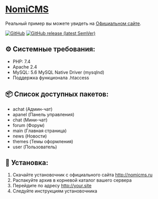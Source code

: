 # [NomiCMS](https://github.com/nomicms/NomiCMS)

Реальный пример вы можете увидеть на [Официальном сайте](http://nomicms.ru/).

[![GitHub](https://img.shields.io/github/license/nomicms/NomiCMS?color=blue)](https://github.com/nomicms/NomiCMS/blob/master/LICENSE)
[![GitHub release (latest SemVer)](https://img.shields.io/github/v/release/nomicms/NomiCMS)](https://github.com/nomicms/NomiCMS/releases)

## :gear: Системные требования:
- PHP: 7.4
- Apache 2.4
- MySQL: 5.6 MySQL Native Driver (mysqlnd)
- Поддержка функционала .htaccess

## :package: Список доступных пакетов:
- achat (Админ-чат)
- apanel (Панель управления)
- chat (Мини-чат)
- forum (Форум)
- main (Главная страница)
- news (Новости)
- themes (Темы оформления)
- user (Пользователь)

## :wrench: Установка:
1. Скачайте установочник с официального сайта http://nomicms.ru
2. Распакуйте архив в корневой каталог вашего сервера
3. Перейдите по адресу http://your.site
4. Следуйте инструкциям установочника
